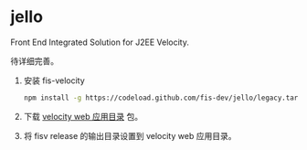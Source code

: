 jello
============

Front End Integrated Solution for J2EE Velocity.

待详细完善。

1. 安装 fis-velocity

    ```bash
    npm install -g https://codeload.github.com/fis-dev/jello/legacy.tar.gz/master
    ```

2. 下载 [velocity web 应用目录](https://github.com/2betop/fis-velocity-tools/releases) 包。
3. 将 fisv release 的输出目录设置到 velocity web 应用目录。
